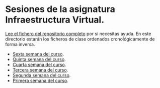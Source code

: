 # Sesiones de la asignatura Infraestructura Virtual.

[Lee el fichero del repositorio completo](../README.md) por si
necesitas ayuda. En este directorio estarán los ficheros de clase
ordenados cronológicamente de forma inversa.

* [Sexta semana del curso](semana-06.md).
* [Quinta semana del curso](semana-05.md).
* [Cuarta semana del curso](semana-04.md).
* [Tercera semana del curso](semana-03.md).
* [Segunda semana del curso](semana-02.md).
* [Primera semana del curso](semana-01.md).

